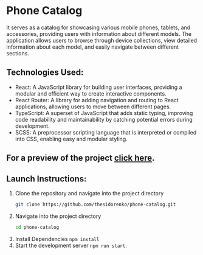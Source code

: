 # Phone Catalog

 It serves as a catalog for showcasing various mobile phones, tablets, and accessories, providing users with information about different models. The application allows users to browse through device collections, view detailed information about each model, and easily navigate between different sections. 

## Technologies Used:
- React: A JavaScript library for building user interfaces, providing a modular and efficient way to create interactive components.
- React Router: A library for adding navigation and routing to React applications, allowing users to move between different pages.
- TypeScript: A superset of JavaScript that adds static typing, improving code readability and maintainability by catching potential errors during development.
- SCSS: A preprocessor scripting language that is interpreted or compiled into CSS, enabling easy and modular styling.

## For a preview of the project [click here](https://thesidorenko.github.io/phone-catalog/).

## Launch Instructions:
1. Clone the repository and navigate into the project directory
   ```bash
   git clone https://github.com/thesidorenko/phone-catalog.git
2. Navigate into the project directory
   ```bash
   cd phone-catalog
4. Install Dependencies `npm install`
5. Start the development server `npm run start`.
